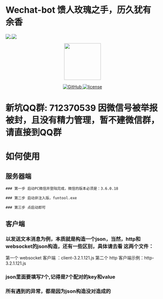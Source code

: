 # Wechat-bot 馈人玫瑰之手，历久犹有余香
<a href="https://github.com/cixingguangming55555/wechat-bot">
  <img align="center" src="https://github-readme-stats.vercel.app/api/pin/?username=cixingguangming55555&repo=wechat-bot" />
</a>
<a href="https://github.com/cixingguangming55555/wechat-bot">
  <img align="center" src="https://github-readme-stats.vercel.app/api/top-langs/?username=cixingguangming55555&layout=compact" />
</a>

<p align="center">
  <img src="https://i.loli.net/2020/05/09/HXClIf5A2EpUG4u.png" width="120">
</p>

<p align="center">
   <a href="https://github.com/cixingguangming55555/wechat-bot/blob/master/LICENSE">
    <img src="https://img.shields.io/github/license/cixingguangming55555/wechat-bot" alt="GitHub">
  </a>
  <a href="https://github.com/cixingguangming55555/wechat-bot/releases">
    <img src="https://img.shields.io/github/v/release/cixingguangming55555/wechat-bot?include_prereleases" alt="license">
  </a>
</p>

# 新坑QQ群: 712370539 因微信号被举报被封，且没有精力管理，暂不建微信群，请直接到QQ群
# 如何使用

## 服务器端
```
### 第一步 启动PC微信并登陆完成，微信的版本必须是：3.6.0.18

### 第二步 启动非注入版，funtool.exe

### 第三步 点启动即可
```
## 客户端
### 以发送文本消息为例，本质就是构造一个json，当然，http和websocket的json构造，还有一些区别，具体请去看  这两个文件：
   第一个  websocket 客户端  ：client-3.2.1.121.js 
   第二个  http  客户端示例：http-3.2.1.121.js
### json里面要填写7个,记得是7个配对的key和value

### 所有遇到的异常，都是因为json构造没对造成的
